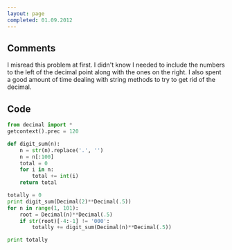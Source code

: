 ```yaml
---
layout: page
completed: 01.09.2012
---
```


## Comments

I misread this problem at first. I didn't know I needed to include the numbers
to the left of the decimal point along with the ones on the right.  I also
spent a good amount of time dealing with string methods to try to get rid of
the decimal.

## Code

```python
from decimal import *
getcontext().prec = 120

def digit_sum(n):
	n = str(n).replace('.', '')
	n = n[:100]
	total = 0
	for i in n:
		total += int(i)
	return total

totally = 0
print digit_sum(Decimal(2)**Decimal(.5))
for n in range(1, 101):
	root = Decimal(n)**Decimal(.5)
	if str(root)[-4:-1] != '000':
		totally += digit_sum(Decimal(n)**Decimal(.5))

print totally
```
